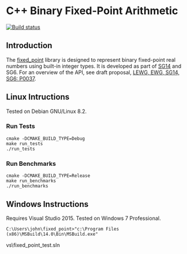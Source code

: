 # C++ Binary Fixed-Point Arithmetic

[![Build status](https://ci.appveyor.com/api/projects/status/u8gvlnbi8puo2eee?svg=true)](https://ci.appveyor.com/project/johnmcfarlane/fixed-point)

## Introduction

The [fixed_point](https://github.com/johnmcfarlane/fixed_point)
library is designed to represent binary fixed-point real numbers using
built-in integer types. It is developed as part of
[SG14](https://groups.google.com/a/isocpp.org/forum/#!forum/sg14) and
SG6.
For an overview of the API, see draft proposal,
[LEWG, EWG, SG14, SG6: P0037](http://johnmcfarlane.github.io/fixed_point/docs/papers/p0037.html).

## Linux Intructions

Tested on Debian GNU/Linux 8.2.

### Run Tests

    cmake -DCMAKE_BUILD_TYPE=Debug
    make run_tests
    ./run_tests

### Run Benchmarks

    cmake -DCMAKE_BUILD_TYPE=Release
    make run_benchmarks
    ./run_benchmarks

## Windows Instructions

Requires Visual Studio 2015. Tested on Windows 7 Professional.

    C:\Users\john\fixed_point>"c:\Program Files (x86)\MSBuild\14.0\Bin\MSBuild.exe"
vs\fixed_point_test.sln
